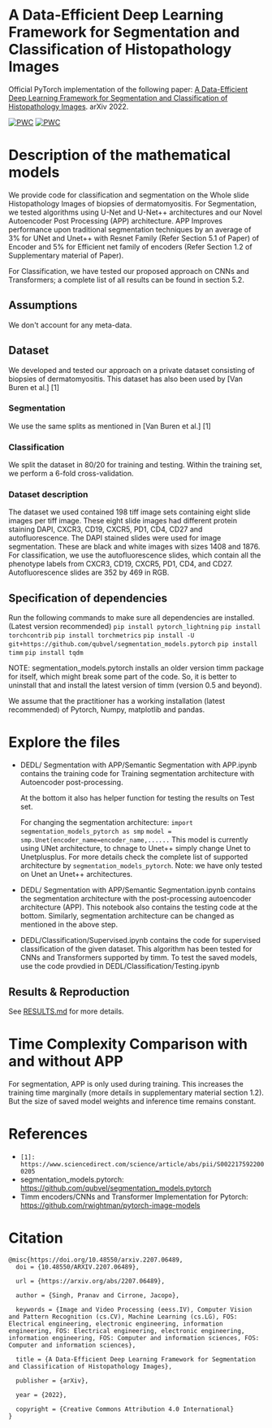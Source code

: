 # A Data-Efficient Deep Learning Framework for  Segmentation and Classification of  Histopathology Images

Official PyTorch implementation of the following paper: [ A Data-Efficient Deep Learning Framework for Segmentation and Classification of Histopathology Images](https://arxiv.org/abs/2207.06489). arXiv 2022.

[![PWC](https://img.shields.io/endpoint.svg?url=https://paperswithcode.com/badge/a-data-efficient-deep-learning-framework-for/medical-image-segmentation-on-autoimmune)](https://paperswithcode.com/sota/medical-image-segmentation-on-autoimmune?p=a-data-efficient-deep-learning-framework-for)
[![PWC](https://img.shields.io/endpoint.svg?url=https://paperswithcode.com/badge/a-data-efficient-deep-learning-framework-for/classification-on-autoimmune-dataset)](https://paperswithcode.com/sota/classification-on-autoimmune-dataset?p=a-data-efficient-deep-learning-framework-for)

# Description of the mathematical models

We provide code for classification and segmentation on the Whole slide Histopathology Images of biopsies of dermatomyositis. For Segmentation, we tested algorithms using U-Net and U-Net++ architectures and our Novel Autoencoder Post Processing (APP) architecture. APP Improves performance upon traditional segmentation techniques by an average of 3% for UNet and Unet++ with Resnet Family (Refer Section 5.1 of Paper) of Encoder and 5% for Efficient net family of encoders (Refer Section 1.2 of Supplementary material of Paper).

For Classification, we have tested our proposed approach on CNNs and Transformers; a complete list of all results can be found in section 5.2.

## Assumptions

We don't account for any meta-data. 
 

## Dataset

We developed and tested our approach on a private dataset consisting of biopsies of dermatomyositis. This dataset has also been used by [Van Buren et al.] [1]

### Segmentation

We use the same splits as mentioned in [Van Buren et al.] [1]

### Classification 

We split the dataset in 80/20 for training and testing. Within the training set, we perform a 6-fold cross-validation.

### Dataset description

The dataset we used contained 198 tiff image sets containing eight slide images per tiff image. These eight slide images had different protein staining DAPI, CXCR3, CD19, CXCR5, PD1, CD4, CD27 and autofluorescence. The DAPI stained slides were used for image segmentation. These are black and white images with sizes 1408 and 1876. For classification, we use the autofluorescence slides, which contain all the phenotype labels from CXCR3, CD19, CXCR5, PD1, CD4, and CD27. Autofluorescence slides are 352 by 469 in RGB.

## Specification of dependencies

Run the following commands to make sure all dependencies are installed. (Latest version recommended)
`pip install pytorch_lightning`
`pip install torchcontrib`
`pip install torchmetrics`
`pip install -U git+https://github.com/qubvel/segmentation_models.pytorch`
`pip install timm`
`pip install tqdm`

NOTE: segmentation_models.pytorch installs an older version timm package for itself, which might break some part of the code. So, it is better to uninstall that and install the latest version of timm (version 0.5 and beyond).

We assume that the practitioner has a working installation (latest recommended) of Pytorch, Numpy, matplotlib and pandas.

# Explore the files


- DEDL/ Segmentation with APP/Semantic Segmentation with APP.ipynb contains the training code for Training segmentation architecture with Autoencoder post-processing.

	At the bottom it also has helper function for testing the results on Test set.

	For changing the segmentation architecture:
	`import segmentation_models_pytorch as smp`
	`model = smp.Unet(encoder_name=encoder_name,......`
 This model is currently using UNet architecture, to chnage to Unet++ simply change Unet to Unetplusplus. For more details check the complete list of supported architecture by `segmentation_models_pytorch`.
 Note: we have only tested on Unet an Unet++ architectures.

- DEDL/ Segmentation with APP/Semantic Segmentation.ipynb contains the segmentation architecture with the post-processing autoencoder architecture (APP). This notebook also contains the testing code at the bottom. Similarly, segmentation architecture can be changed as mentioned in the above step.

- DEDL/Classification/Supervised.ipynb contains the code for supervised classification of the given dataset. This algorithm has been tested for CNNs and Transformers supported by timm. To test the saved models, use the code provdied in DEDL/Classification/Testing.ipynb 

## Results & Reproduction

See [RESULTS.md](RESULTS.md) for more details.

# Time Complexity Comparison with and without APP

For segmentation, APP is only used during training. This increases the training time marginally  (more details in supplementary material section 1.2). But the size of saved model weights and inference time remains constant.



# References

-   `[1]: https://www.sciencedirect.com/science/article/abs/pii/S0022175922000205`
- segmentation_models.pytorch: https://github.com/qubvel/segmentation_models.pytorch
- Timm encoders/CNNs and Transformer Implementation for Pytorch: https://github.com/rwightman/pytorch-image-models

# Citation

```
@misc{https://doi.org/10.48550/arxiv.2207.06489,
  doi = {10.48550/ARXIV.2207.06489},
  
  url = {https://arxiv.org/abs/2207.06489},
  
  author = {Singh, Pranav and Cirrone, Jacopo},
  
  keywords = {Image and Video Processing (eess.IV), Computer Vision and Pattern Recognition (cs.CV), Machine Learning (cs.LG), FOS: Electrical engineering, electronic engineering, information engineering, FOS: Electrical engineering, electronic engineering, information engineering, FOS: Computer and information sciences, FOS: Computer and information sciences},
  
  title = {A Data-Efficient Deep Learning Framework for Segmentation and Classification of Histopathology Images},
  
  publisher = {arXiv},
  
  year = {2022},
  
  copyright = {Creative Commons Attribution 4.0 International}
} 
```

